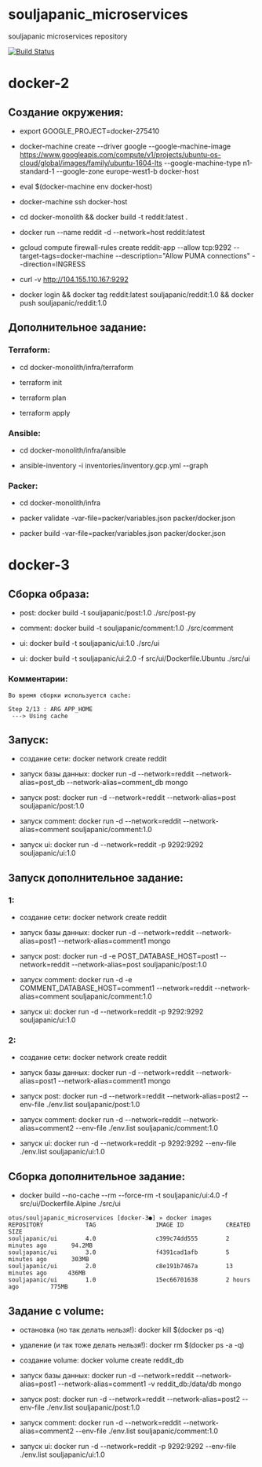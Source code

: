 # souljapanic_microservices
souljapanic microservices repository

[![Build Status](https://travis-ci.com/Otus-DevOps-2020-02/souljapanic_microservices.svg?branch=master)](https://travis-ci.com/Otus-DevOps-2020-02/souljapanic_microservices)

# docker-2

## Создание окружения:

* export GOOGLE_PROJECT=docker-275410

* docker-machine create --driver google --google-machine-image https://www.googleapis.com/compute/v1/projects/ubuntu-os-cloud/global/images/family/ubuntu-1604-lts --google-machine-type n1-standard-1 --google-zone europe-west1-b docker-host

* eval $(docker-machine env docker-host)

* docker-machine ssh docker-host

* cd docker-monolith && docker build -t reddit:latest .

* docker run --name reddit -d --network=host reddit:latest

* gcloud compute firewall-rules create reddit-app --allow tcp:9292 --target-tags=docker-machine --description="Allow PUMA connections" --direction=INGRESS

* curl -v http://104.155.110.167:9292

* docker login && docker tag reddit:latest souljapanic/reddit:1.0 && docker push souljapanic/reddit:1.0

## Дополнительное задание:

### Terraform:

* cd docker-monolith/infra/terraform

* terraform init

* terraform plan

* terraform apply

### Ansible:

* cd docker-monolith/infra/ansible

* ansible-inventory -i inventories/inventory.gcp.yml --graph

### Packer:

* cd docker-monolith/infra

* packer validate -var-file=packer/variables.json packer/docker.json

* packer build -var-file=packer/variables.json packer/docker.json

# docker-3

## Сборка образа:

* post: docker build -t souljapanic/post:1.0 ./src/post-py

* comment: docker build -t souljapanic/comment:1.0 ./src/comment

* ui: docker build -t souljapanic/ui:1.0 ./src/ui

* ui: docker build -t souljapanic/ui:2.0 -f src/ui/Dockerfile.Ubuntu ./src/ui

### Комментарии:

```
Во время сборки используется cache:

Step 2/13 : ARG APP_HOME
 ---> Using cache
```

## Запуск:

* создание сети: docker network create reddit

* запуск базы данных: docker run -d --network=reddit --network-alias=post_db --network-alias=comment_db mongo

* запуск post: docker run -d --network=reddit --network-alias=post souljapanic/post:1.0

* запуск comment: docker run -d --network=reddit --network-alias=comment souljapanic/comment:1.0

* запуск ui: docker run -d --network=reddit -p 9292:9292 souljapanic/ui:1.0

## Запуск дополнительное задание:

### 1:

* создание сети: docker network create reddit

* запуск базы данных: docker run -d --network=reddit --network-alias=post1 --network-alias=comment1 mongo

* запуск post: docker run -d -e POST_DATABASE_HOST=post1 --network=reddit --network-alias=post souljapanic/post:1.0

* запуск comment: docker run -d -e COMMENT_DATABASE_HOST=comment1 --network=reddit --network-alias=comment souljapanic/comment:1.0

* запуск ui: docker run -d --network=reddit -p 9292:9292 souljapanic/ui:1.0

### 2:

* создание сети: docker network create reddit

* запуск базы данных: docker run -d --network=reddit --network-alias=post1 --network-alias=comment1 mongo

* запуск post: docker run -d --network=reddit --network-alias=post2 --env-file ./env.list souljapanic/post:1.0

* запуск comment: docker run -d --network=reddit --network-alias=comment2 --env-file ./env.list souljapanic/comment:1.0

* запуск ui: docker run -d --network=reddit -p 9292:9292 --env-file ./env.list souljapanic/ui:1.0

## Сборка дополнительное задание:

* docker build --no-cache --rm --force-rm -t souljapanic/ui:4.0 -f src/ui/Dockerfile.Alpine ./src/ui

```
otus/souljapanic_microservices [docker-3●] » docker images
REPOSITORY            TAG                 IMAGE ID            CREATED             SIZE
souljapanic/ui        4.0                 c399c74dd555        2 minutes ago       94.2MB
souljapanic/ui        3.0                 f4391cad1afb        5 minutes ago       303MB
souljapanic/ui        2.0                 c8e191b7467a        13 minutes ago      436MB
souljapanic/ui        1.0                 15ec66701638        2 hours ago         775MB
```

## Задание с volume:

* остановка (но так делать нельзя!): docker kill $(docker ps -q)

* удаление (и так тоже делать нельзя!): docker rm $(docker ps -a -q)

* создание volume: docker volume create reddit_db

* запуск базы данных: docker run -d --network=reddit --network-alias=post1 --network-alias=comment1 -v reddit_db:/data/db mongo

* запуск post: docker run -d --network=reddit --network-alias=post2 --env-file ./env.list souljapanic/post:1.0

* запуск comment: docker run -d --network=reddit --network-alias=comment2 --env-file ./env.list souljapanic/comment:1.0

* запуск ui: docker run -d --network=reddit -p 9292:9292 --env-file ./env.list souljapanic/ui:1.0
